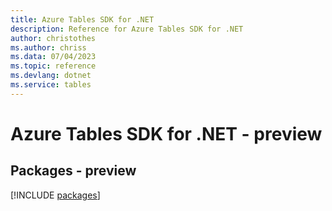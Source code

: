 ```yaml
---
title: Azure Tables SDK for .NET
description: Reference for Azure Tables SDK for .NET
author: christothes
ms.author: chriss
ms.data: 07/04/2023
ms.topic: reference
ms.devlang: dotnet
ms.service: tables
---
```

# Azure Tables SDK for .NET - preview
## Packages - preview
[!INCLUDE [packages](tables-index.md)]